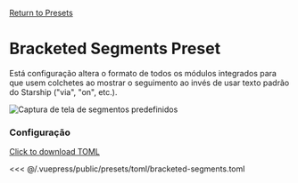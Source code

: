 [Return to Presets](/presets/#bracketed-segments)

# Bracketed Segments Preset

Está configuração altera o formato de todos os módulos integrados para que usem colchetes ao mostrar o seguimento ao invés de usar texto padrão do Starship ("via", "on", etc.).

![Captura de tela de segmentos predefinidos](/presets/img/bracketed-segments.png)

### Configuração

[Click to download TOML](/presets/toml/bracketed-segments.toml)

<<< @/.vuepress/public/presets/toml/bracketed-segments.toml
